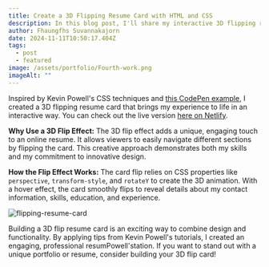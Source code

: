 ```yaml
---
title: Create a 3D Flipping Resume Card with HTML and CSS
description: In this blog post, I'll share my interactive 3D flipping resume card that showcases my experience and skills. Inspired by Kevin Powell's CSS tutorials, this project uses advanced CSS techniques like perspective and transform to create an appealing flip effect for each resume section. View it live on Netlify to see the design in action.
author: Fhaungfhs Suvannakajorn
date: 2024-11-11T10:50:17.404Z
tags:
  - post
  - featured
image: /assets/portfolio/Fourth-work.png
imageAlt: ""
---
```

Inspired by Kevin Powell's CSS techniques and [this CodePen example](https://codepen.io/kevinpowell/pres/NOddmx/a60d44c86df49ed1baa3a0a230158885), I created a 3D flipping resume card that brings my experience to life in an interactive way. You can check out the live version [here on Netlify](https://fhaungfha-resume.netlify.app/).

**Why Use a 3D Flip Effect:** The 3D flip effect adds a unique, engaging touch to an online resume. It allows viewers to easily navigate different sections by flipping the card. This creative approach demonstrates both my skills and my commitment to innovative design.

**How the Flip Effect Works:** The card flip relies on CSS properties like `perspective`, `transform-style`, and `rotateY` to create the 3D animation. With a hover effect, the card smoothly flips to reveal details about my contact information, skills, education, and experience.

![flipping-resume-card](/assets/portfolio/Fourth-work.gif)

Building a 3D flip resume card is an exciting way to combine design and functionality. By applying tips from Kevin Powell's tutorials, I created an engaging, professional resumPowell'station. If you want to stand out with a unique portfolio or resume, consider building your 3D flip card!